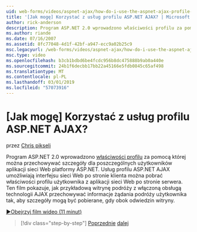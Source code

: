 ```yaml
---
uid: web-forms/videos/aspnet-ajax/how-do-i-use-the-aspnet-ajax-profile-services
title: '[Jak mogę] Korzystać z usług profilu ASP.NET AJAX? | Microsoft Docs'
author: rick-anderson
description: Program ASP.NET 2.0 wprowadzono właściwości profilu za pomocą których można przechowywać szczegóły dla poszczególnych użytkowników aplikacji sieci Web platformy ASP.NET. Zezwalaj na usług profilu ASP.NET AJAX...
ms.author: riande
ms.date: 07/16/2007
ms.assetid: 8fc77048-4d1f-42bf-a947-ecc9a02b25c9
msc.legacyurl: /web-forms/videos/aspnet-ajax/how-do-i-use-the-aspnet-ajax-profile-services
msc.type: video
ms.openlocfilehash: b3cb1bdbd6be4fcdc956b8dc475888b9ab0a440e
ms.sourcegitcommit: 24b1f6decbb17bb22a45166e5fdb0845c65af498
ms.translationtype: MT
ms.contentlocale: pl-PL
ms.lasthandoff: 03/01/2019
ms.locfileid: "57073916"
---
```

<a name="how-do-i-use-the-aspnet-ajax-profile-services"></a>[Jak mogę] Korzystać z usług profilu ASP.NET AJAX?
====================
przez [Chris pikseli](https://twitter.com/chrispels)

Program ASP.NET 2.0 wprowadzono [właściwości profilu](https://msdn.microsoft.com/library/at64shx3.aspx) za pomocą której można przechowywać szczegóły dla poszczególnych użytkowników aplikacji sieci Web platformy ASP.NET. Usług profilu ASP.NET AJAX umożliwiają interfejsu sieci Web po stronie klienta można pobrać właściwości profilu użytkownika z aplikacji sieci Web po stronie serwera. Ten film pokazuje, jak przykładową witrynę podróży z włączoną obsługą technologii AJAX przechowywać informacje żądania podróży użytkownika tak, aby szczegóły mogą być pobierane, gdy obok odwiedzin witryny.

[&#9654;Obejrzyj film wideo (11 minut)](https://channel9.msdn.com/Blogs/ASP-NET-Site-Videos/how-do-i-use-the-aspnet-ajax-profile-services)

> [!div class="step-by-step"]
> [Poprzednie](how-do-i-use-other-javascript-user-interface-libraries-with-aspnet-ajax.md)
> [dalej](how-do-i-debug-aspnet-ajax-applications-using-visual-studio-2005.md)
